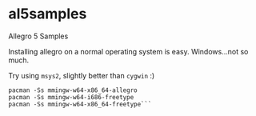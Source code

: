 # al5samples
Allegro 5 Samples

Installing allegro on a normal operating system is easy. Windows...not so much.

Try using `msys2`, slightly better than `cygwin` :)

```pacman -Ss mingw-w64-i686-allegro
pacman -Ss mmingw-w64-x86_64-allegro
pacman -Ss mmingw-w64-i686-freetype
pacman -Ss mmingw-w64-x86_64-freetype```
